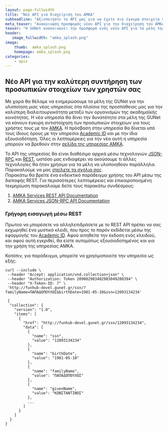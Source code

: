 ```yaml
---
layout: page-fullwidth
title: "Νέο API για διαχείριση του AMKA"
subheadline: "Αξιοποιήστε το API μας για να έχετε πιο έγκυρα στοιχεία για τους χρήστες στα ΠΣ σας"
meta_teaser: "Ανακοινώση προσφοράς νέου API για την διαχείρηση του AMKA από την GUNet"
teaser: "Η GUNet ανακοινώνει την προσφορά ενός νέου API για τα μέλη της με το οποίο μπορεί, με βάση το <a href='http://amka.gr'>ΑΜΚΑ</a> του χρήστη, να επιβεβαιώνει τα στοιχεία του"
header:
   image_fullwidth: "amka_splash.png"
image:
    thumb:  amka_splash.png
    homepage: amka_splash.png
categories:
    - apis
---
```

## Νέο API για την καλύτερη συντήρηση των προσωπικών στοιχείων των χρηστών σας

Με χαρά θα θέλαμε να ενημερώσουμε τα μέλη της GUNet για την υλοποίηση μιας νέας
υπηρεσίας στα πλαίσια της προσπάθειας μας για την καλύτερη διαλειτουργικότητα
μεταξύ των οργανισμών της ακαδημαϊκής κοινότητας. Η νέα υπηρεσία θα δίνει την
δυνατότητα στα μέλη της GUNet να κάνουν έγκυρη αντιστοίχηση των προσωπικών
στοιχείων για τους χρήστες τους με τον [AMKA][]. Η πρόσβαση στην υπηρεσία θα
δίνεται υπό τους ίδιους όρους με την υπηρεσία [Academic ID][] και με την ίδια
εξουσιοδότηση. Όλες οι λεπτομέρειες για την νέα αυτή η υπηρεσία μπορούν να
βρεθούν στην [σελίδα της υπηρεσίας AMKA](/apis/amka-services/).

Το API της υπηρεσίας θα είναι διαθέσιμο αρχικά μέσω τεχνολογιών [JSON-RPC][] και
[REST][], ωστόσο μας ενδιαφέρει να ακούσουμε τι άλλες τεχνολογίες θα ήταν χρήσιμο
για τα μέλη να υλοποιηθούν παράλληλα. Παρακαλούμε να μας [στείλετε τα σχόλια σας][contact].  
Παρακάτω θα βρείτε ένα ενδεικτικό παράδειγμα χρήσης του API μέσω της διεπαφής
REST. Για περισσότερες λεπτομέρειες και επικαιροποιημένη τεκμηρίωση παρακαλούμε
δείτε τους παρακάτω συνδέσμους:

1. [AMKA Services REST API Documentation][amka-rest-doc]
2. [AMKA Services JSON-RPC API Documentation][amka-jsonrpc-doc]

### Γρήγορη εισαγωγή μέσω REST

Πρωτού να μπορέσετε να αλληλεπιδράσετε με το REST API πρέπει να σας εκχωρηθεί ένα
μυστικό κλειδί, που προς το παρόν εκδίδεται μέσω της εφαρμογής του [Academic ID][].
Αφού αιτηθείτε την έκδοση ενός κλειδιού, και αφού αυτή εγκριθεί, θα είστε
αυτομάτως εξουσιοδοτημένος και για την χρήση της υπηρεσίας AMKA.

Κατόπιν, για παράδειγμα, μπορείτε να χρησιμοποιείτε την υπηρεσία ως εξής:

    curl --include \
     --header "Accept: application/vnd.collection+json" \
     --header "Authorization: Token 209802983402983049280394" \
     --header "X-Token-ID: 7" \
     'http://funhub-devel.gunet.gr/ssn/?familyName=ΠΑΠΑΔΟΠΟΥΛΟΣ&birthDate=1981-05-10&ssn=12093134234'

     {
      "collection": {
        "version": "1.0",
        "items": [
          {
            "href": "http://funhub-devel.gunet.gr/ssn/12093134234",
            "data": [
              {
                "name": "ssn",
                "value": "12093134234"
              },
              {
                "name": "birthDate",
                "value": "1981-05-10"
              },
              {
                "name": "familyName",
                "value": "ΠΑΠΑΔΟΠΟΥΛΟΣ"
              },
              {
                "name": "givenName",
                "value": "ΚΩΝΣΤΑΝΤΙΝΟΣ"
              },
              ...
            ]
          }
        ]
      }
    }

 [AMKA]: http://amka.gr/
 [contact]: /contact
 [JSON-RPC]: http://jsonrpc.org/
 [REST]: http://wikipedia.org/wiki/REST
 [Academic ID]: /apis/academicid/
 [amka-rest-doc]: http://docs.amkaservices.apiary.io/
 [amka-jsonrpc-doc]: https://github.com/gunet/amka-services-spec/blob/master/docs/jsonrpc.md
